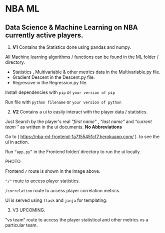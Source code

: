 # NBA ML

## Data Science & Machine Learning on NBA currently active players. 

1. **V1** Contains the Statistics done using  pandas  and numpy. 

All Machine learning algorithms / functions can be found in the ML folder / directory. 

- Statistics , Multivariable & other metrics data in the Multivariable.py file. 
- Gradient Descent in the Descent.py file. 
- Regressive in the Regression.py file. 

Install dependencies with ```pip``` or  ```your version of pip```

Run file with ```python filename``` or ```your version of python```


2. **V2** Contains a ui to easily interact with the player data / statistics. 

Just Search by the player's real *"first name"* , *“last name”* and *“current team “* as written in the ui documents. **No Abbreviations**

Go to ( https://nba-ml-frontend-1a7155451cf7.herokuapp.com/ ). to see the ui in action. 

Run ```“app.py”``` in the Frontend folder/ directory to run the ui locally. 

PHOTO

Frontend ```/``` route is shown in the image above.

```"/"``` route to access player statistics.

```/correlation``` route to access player correlation metrics.

UI is served using ```flask``` and ```jinja``` for templating. 

3. V3 UPCOMING. 

“vs team” route to access the player statistical and other metrics vs a particular team. 
